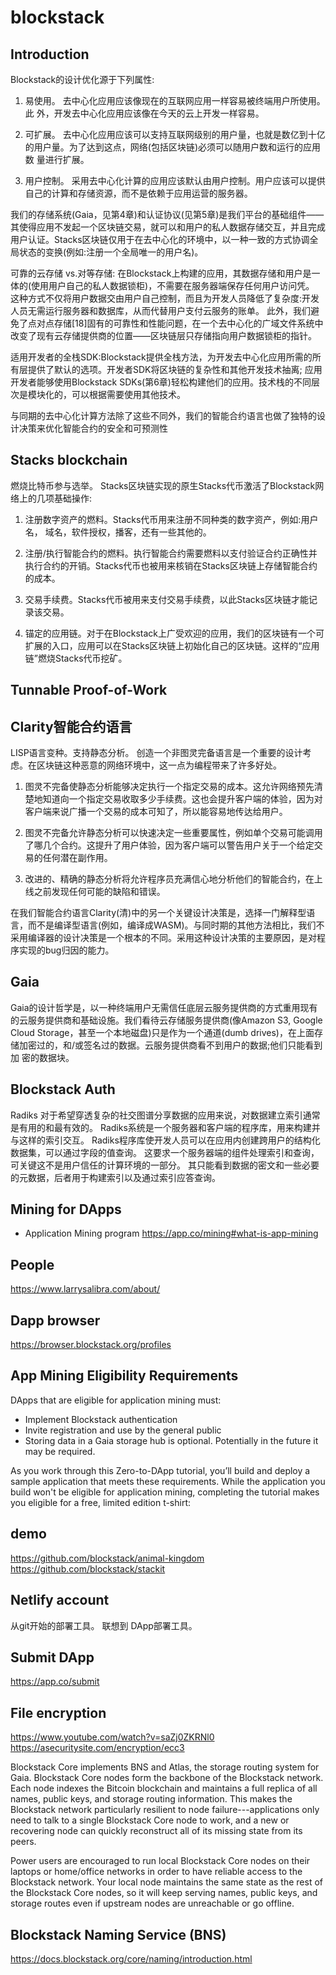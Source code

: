 # blockstack

## Introduction
Blockstack的设计优化源于下列属性:
1. 易使用。
去中心化应用应该像现在的互联网应用一样容易被终端用户所使用。此 外，开发去中心化应用应该像在今天的云上开发一样容易。

2. 可扩展。
去中心化应用应该可以支持互联网级别的用户量，也就是数亿到十亿的用户量。为了达到这点，网络(包括区块链)必须可以随用户数和运行的应用数 量进行扩展。

3. 用户控制。
采用去中心化计算的应用应该默认由用户控制。用户应该可以提供自己的计算和存储资源，而不是依赖于应用运营的服务器。

我们的存储系统(Gaia，见第4章)和认证协议(见第5章)是我们平台的基础组件——其使得应用不发起一个区块链交易，就可以和用户的私人数据存储交互，并且完成用户认证。Stacks区块链仅用于在去中心化的环境中，以一种一致的方式协调全局状态的变换(例如:注册一个全局唯一的用户名)。

可靠的云存储 vs.对等存储:
在Blockstack上构建的应用，其数据存储和用户是一体的(使用用户自己的私人数据锁柜)，不需要在服务器端保存任何用户访问凭。
这种方式不仅将用户数据交由用户自己控制，而且为开发人员降低了复杂度:开发人员无需运行服务器和数据库，从而代替用户支付云服务的账单。
此外，我们避免了点对点存储[18]固有的可靠性和性能问题，在一个去中心化的广域文件系统中改变了现有云存储提供商的位置——区块链层只存储指向用户数据锁柜的指针。

适用开发者的全栈SDK:Blockstack提供全栈方法，为开发去中心化应用所需的所有层提供了默认的选项。开发者SDK将区块链的复杂性和其他开发技术抽离;
应用开发者能够使用Blockstack SDKs(第6章)轻松构建他们的应用。技术栈的不同层次是模块化的，可以根据需要使用其他技术。

与同期的去中心化计算方法除了这些不同外，我们的智能合约语言也做了独特的设计决策来优化智能合约的安全和可预测性

## Stacks blockchain
燃烧比特币参与选举。
Stacks区块链实现的原生Stacks代币激活了Blockstack网络上的几项基础操作:
1. 注册数字资产的燃料。Stacks代币用来注册不同种类的数字资产，例如:用户名， 域名，软件授权，播客，还有一些其他的。

2. 注册/执行智能合约的燃料。执行智能合约需要燃料以支付验证合约正确性并执行合约的开销。Stacks代币也被用来核销在Stacks区块链上存储智能合约的成本。

3. 交易手续费。Stacks代币被用来支付交易手续费，以此Stacks区块链才能记录该交易。

4. 锚定的应用链。对于在Blockstack上广受欢迎的应用，我们的区块链有一个可扩展的入口，应用可以在Stacks区块链上初始化自己的区块链。这样的“应用链”燃烧Stacks代币挖矿。

## Tunnable Proof-of-Work

## Clarity智能合约语言
LISP语言变种。支持静态分析。
创造一个非图灵完备语言是一个重要的设计考虑。在区块链这种恶意的网络环境中，这一点为编程带来了许多好处。
1. 图灵不完备使静态分析能够决定执行一个指定交易的成本。这允许网络预先清楚地知道向一个指定交易收取多少手续费。这也会提升客户端的体验，因为对客户端来说广播一个交易的成本可知了，所以能容易地传达给用户。

2. 图灵不完备允许静态分析可以快速决定一些重要属性，例如单个交易可能调用了哪几个合约。这提升了用户体验，因为客户端可以警告用户关于一个给定交易的任何潜在副作用。

3. 改进的、精确的静态分析将允许程序员充满信心地分析他们的智能合约，在上线之前发现任何可能的缺陷和错误。

在我们智能合约语言Clarity(清)中的另一个关键设计决策是，选择一门解释型语言，而不是编译型语言(例如，编译成WASM)。与同时期的其他方法相比，我们不采用编译器的设计决策是一个根本的不同。采用这种设计决策的主要原因，是对程序实现的bug归因的能力。

## Gaia
Gaia的设计哲学是，以一种终端用户无需信任底层云服务提供商的方式重用现有的云服务提供商和基础设施。我们看待云存储服务提供商(像Amazon S3, Google Cloud Storage，甚至一个本地磁盘)只是作为一个通道(dumb drives)，在上面存储加密过的，和/或签名过的数据。云服务提供商看不到用户的数据;他们只能看到加 密的数据块。

## Blockstack Auth
Radiks 对于希望穿透复杂的社交图谱分享数据的应用来说，对数据建立索引通常是有用的和最有效的。
Radiks系统是一个服务器和客户端的程序库，用来构建并与这样的索引交互。
Radiks程序库使开发人员可以在应用内创建跨用户的结构化数据集，可以通过字段的值查询。
这要求一个服务器端的组件处理索引和查询，可关键这不是用户信任的计算环境的一部分。
其只能看到数据的密文和一些必要的元数据，后者用于构建索引以及通过索引应答查询。

## Mining for DApps
- Application Mining program
https://app.co/mining#what-is-app-mining


## People
https://www.larrysalibra.com/about/


## Dapp browser
https://browser.blockstack.org/profiles

## App Mining Eligibility Requirements
DApps that are eligible for application mining must:

* Implement Blockstack authentication
* Invite registration and use by the general public
* Storing data in a Gaia storage hub is optional. Potentially in the future it may be required.

As you work through this Zero-to-DApp tutorial, you’ll build and deploy a sample application that meets these requirements. While the application you build won't be eligible for application mining, completing the tutorial makes you eligible for a free, limited edition t-shirt:

## demo
https://github.com/blockstack/animal-kingdom
https://github.com/blockstack/stackit

## Netlify account
从git开始的部署工具。
联想到 DApp部署工具。

## Submit DApp
https://app.co/submit


## File encryption
https://www.youtube.com/watch?v=saZj0ZKRNl0
https://asecuritysite.com/encryption/ecc3


Blockstack Core implements BNS and Atlas, the storage routing system for Gaia. Blockstack Core nodes form the backbone of the Blockstack network. Each node indexes the Bitcoin blockchain and maintains a full replica of all names, public keys, and storage routing information. This makes the Blockstack network particularly resilient to node failure---applications only need to talk to a single Blockstack Core node to work, and a new or recovering node can quickly reconstruct all of its missing state from its peers.

Power users are encouraged to run local Blockstack Core nodes on their laptops or home/office networks in order to have reliable access to the Blockstack network. Your local node maintains the same state as the rest of the Blockstack Core nodes, so it will keep serving names, public keys, and storage routes even if upstream nodes are unreachable or go offline.

## Blockstack Naming Service (BNS)
https://docs.blockstack.org/core/naming/introduction.html

